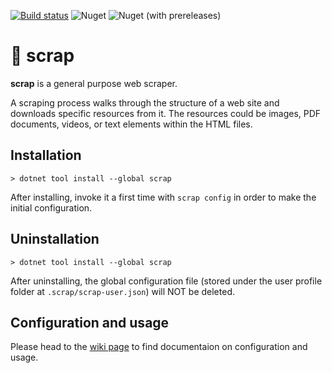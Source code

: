 [![Build status](https://github.com/icalvo/scrap/actions/workflows/pull-request.yml/badge.svg)](https://github.com/icalvo/scrap/actions/workflows/pull-request.yml)
![Nuget](https://img.shields.io/nuget/v/scrap)
![Nuget (with prereleases)](https://img.shields.io/nuget/vpre/scrap?label=nuget%20pre)

# 🐾 scrap
**scrap** is a general purpose web scraper.

A scraping process walks through the structure of a web site and downloads specific resources from it. The resources could be images, PDF documents, videos, or text elements within the HTML files.

## <a id="Installation"></a>Installation

```
> dotnet tool install --global scrap
```
After installing, invoke it a first time with `scrap config` in order to make the initial configuration.

## Uninstallation

```
> dotnet tool install --global scrap
```
After uninstalling, the global configuration file (stored under the user profile folder at `.scrap/scrap-user.json`) will NOT be deleted.

## Configuration and usage
Please head to the [wiki page](https://github.com/icalvo/scrap/wiki) to find documentaion on configuration and usage.
